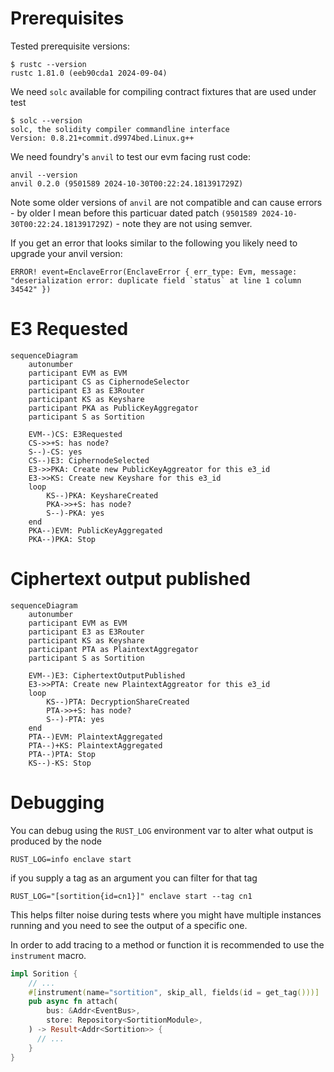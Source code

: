 # Prerequisites

Tested prerequisite versions:

```
$ rustc --version
rustc 1.81.0 (eeb90cda1 2024-09-04)
```

We need `solc` available for compiling contract fixtures that are used under test

```
$ solc --version
solc, the solidity compiler commandline interface
Version: 0.8.21+commit.d9974bed.Linux.g++
```

We need foundry's `anvil` to test our evm facing rust code:

```
anvil --version
anvil 0.2.0 (9501589 2024-10-30T00:22:24.181391729Z)
```

Note some older versions of `anvil` are not compatible and can cause errors - by older I mean before this particuar dated patch `(9501589 2024-10-30T00:22:24.181391729Z)` - note they are not using semver.

If you get an error that looks similar to the following you likely need to upgrade your anvil version:

```
ERROR! event=EnclaveError(EnclaveError { err_type: Evm, message: "deserialization error: duplicate field `status` at line 1 column 34542" })
```

# E3 Requested

```mermaid
sequenceDiagram
    autonumber
    participant EVM as EVM
    participant CS as CiphernodeSelector
    participant E3 as E3Router
    participant KS as Keyshare
    participant PKA as PublicKeyAggregator
    participant S as Sortition

    EVM--)CS: E3Requested
    CS->>+S: has node?
    S--)-CS: yes
    CS--)E3: CiphernodeSelected
    E3->>PKA: Create new PublicKeyAggreator for this e3_id
    E3->>KS: Create new Keyshare for this e3_id
    loop
        KS--)PKA: KeyshareCreated
        PKA->>+S: has node?
        S--)-PKA: yes
    end
    PKA--)EVM: PublicKeyAggregated
    PKA--)PKA: Stop
```

# Ciphertext output published

```mermaid
sequenceDiagram
    autonumber
    participant EVM as EVM
    participant E3 as E3Router
    participant KS as Keyshare
    participant PTA as PlaintextAggregator
    participant S as Sortition

    EVM--)E3: CiphertextOutputPublished
    E3->>PTA: Create new PlaintextAggreator for this e3_id
    loop
        KS--)PTA: DecryptionShareCreated
        PTA->>+S: has node?
        S--)-PTA: yes
    end
    PTA--)EVM: PlaintextAggregated
    PTA--)+KS: PlaintextAggregated
    PTA--)PTA: Stop
    KS--)-KS: Stop
```

# Debugging

You can debug using the `RUST_LOG` environment var to alter what output is produced by the node


```
RUST_LOG=info enclave start
```

if you supply a tag as an argument you can filter for that tag

```
RUST_LOG="[sortition{id=cn1}]" enclave start --tag cn1
```

This helps filter noise during tests where you might have multiple instances running and you need to see the output of a specific one.

In order to add tracing to a method or function it is recommended to use the `instrument` macro.

```rust
impl Sorition {
    // ...
    #[instrument(name="sortition", skip_all, fields(id = get_tag()))]
    pub async fn attach(
        bus: &Addr<EventBus>,
        store: Repository<SortitionModule>,
    ) -> Result<Addr<Sortition>> {
      // ...
    }
}
```

